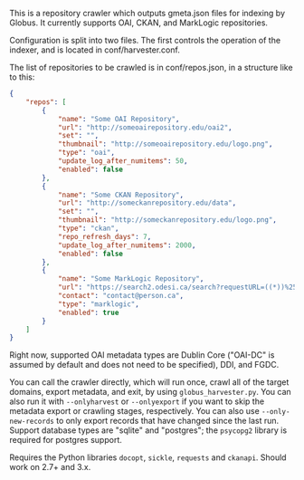 This is a repository crawler which outputs gmeta.json files for indexing by Globus. It currently supports OAI, CKAN, and MarkLogic repositories.

Configuration is split into two files. The first controls the operation of the indexer, and is located in conf/harvester.conf.

The list of repositories to be crawled is in conf/repos.json, in a structure like to this:

~~~~~~~~~~~~~~~~~~~~~~~~~~~~~~~~~~~~~~~~~~~~~~~~~~~~~~~~~~~~~~~~~~~~~~~~~~~ json
{
    "repos": [
        {
            "name": "Some OAI Repository",
            "url": "http://someoairepository.edu/oai2",
            "set": "",
            "thumbnail": "http://someoairepository.edu/logo.png",
            "type": "oai",
            "update_log_after_numitems": 50,
            "enabled": false
        },
        {
            "name": "Some CKAN Repository",
            "url": "http://someckanrepository.edu/data",
            "set": "",
            "thumbnail": "http://someckanrepository.edu/logo.png",
            "type": "ckan",
            "repo_refresh_days": 7,
            "update_log_after_numitems": 2000,
            "enabled": false
        },
        {
            "name": "Some MarkLogic Repository",
            "url": "https://search2.odesi.ca/search?requestURL=((*))%2520AND%2520(coll:cora)%26options%3Dodesi-opts2%26format%3Djson%26start%3D0%26pageLength%3D10",
            "contact": "contact@person.ca",
            "type": "marklogic",
            "enabled": true
        }
    ]
}
~~~~~~~~~~~~~~~~~~~~~~~~~~~~~~~~~~~~~~~~~~~~~~~~~~~~~~~~~~~~~~~~~~~~~~~~~~~~~~~~

Right now, supported OAI metadata types are Dublin Core ("OAI-DC" is assumed by default and does not need to be specified), DDI, and FGDC.

You can call the crawler directly, which will run once, crawl all of the target domains, export metadata, and exit, by using `globus_harvester.py`. You can also run it with `--onlyharvest` or `--onlyexport` if you want to skip the metadata export or crawling stages, respectively. You can also use `--only-new-records` to only export records that have changed since the last run. Support database types are "sqlite" and "postgres"; the `psycopg2` library is required for postgres support.

Requires the Python libraries `docopt`, `sickle`, `requests` and `ckanapi`. Should work on 2.7+ and 3.x.
